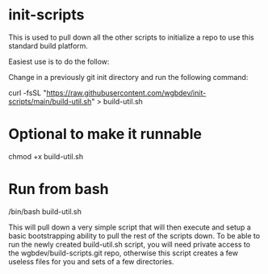 # init-scripts

This is used to pull down all the other scripts to initialize a repo to use this standard
build platform.

Easiest use is to do the follow:

Change in a previously git init directory and run the following command:

curl -fsSL "https://raw.githubusercontent.com/wgbdev/init-scripts/main/build-util.sh" > build-util.sh

# Optional to make it runnable 
chmod +x build-util.sh

# Run from bash
/bin/bash build-util.sh

This will pull down a very simple script that will then execute and setup a basic bootstrapping 
ability to pull the rest of the scripts down.  To be able to run the newly created build-util.sh
script, you will need private access to the wgbdev/build-scripts.git repo, otherwise this script
creates a few useless files for you and sets of a few directories.

